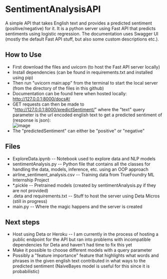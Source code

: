 # SentimentAnalysisAPI
A simple API that takes English text and provides a predicted sentiment (positive/negative) for it. It is a python server using Fast API that predicts sentiments using logistic regression. The documentation uses Swagger UI (mostly the default Fast API stuff, but also some custom descriptions etc.).

## How to Use
* First download the files and uvicorn (to host the Fast API server locally)
* Install dependencies (can be found in requirements.txt and installed using pip)
* Then run "uvicorn main:app" from the terminal to start the local server (from the directory of the files in this github)
* Documentation can be found here when hosted locally: http://127.0.0.1:8000/docs#/
* GET requests can then be made to "http://127.0.0.1:8000/predictSentiment/" where the "text" query parameter is the url encoded english text to get a predicted sentiment of (response is json): <br>
![image](https://user-images.githubusercontent.com/97496861/179452562-7c5327f3-07a2-479c-b01a-d05652a7556d.png)
* The "predictedSentiment" can either be "positive" or "negative"

## Files
* ExploreData.ipynb -- Notebook used to explore data and NLP models
* sentimentAnalysis.py -- Python file that contains all the classes for handling the data, models, inference, etc. using an OOP approach
* airline_sentiment_analysis.csv -- Training data from TrueFoundry ML Internship Project
* *.pickle -- Pretrained models (created by sentimentAnalysis.py if they are not provided)
* .deta and requirements.txt -- Stuff to host the server using Deta Micros (still in progress)
* main.py -- Where the magic happens and the server is created

## Next steps
* Host using Deta or Heroku -- I am currently in the process of hosting a public endpoint for the API but ran into problems with incompatible dependencies for Deta and haven't had time to fix this yet
* Make it possible to choose different models with a query parameter
* Possibly a "feature importance" feature that highlights what words and phrases in the given english text contributed in what ways to the predicted sentiment (NaiveBayes model is useful for this since it is probabilistic)
